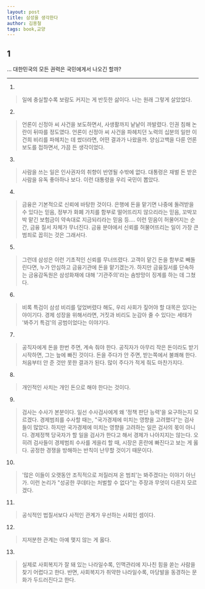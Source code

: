 ```yaml
---
layout: post
title: 삼성을 생각한다
author: 김용철
tags: book,교양
---
```


## 1
... 대한민국의 모든 권력은 국민에게서 나오긴 할까?

----

1. 
> 일에 충실할수록 보람도 커지는 게 반듯한 삶이다. 나는 원래 그렇게 살았었다.
 
2. 
> 언론이 신정아 씨 사건을 보도하면서, 사생활까지 낱낱이 까발렸다. 인권 침해 논란이 뒤따를 정도였다. 언론이 신정아 씨 사건을 파헤치던 노력의 십분의 일만 이건희 비리를 파헤치는 데 썼더라면, 어떤 결과가 나왔을까. 양심고백을 다룬 언론 보도를 접하면서, 가끔 든 생각이었다.

3. 
> 사람을 쓰는 일은 인사권자의 취향이 반영될 수밖에 없다. 대통령은 재벌 돈 받은 사람을 유독 좋아하나 보다. 이런 대통령을 우리 국민이 뽑았다.

4. 
> 금융은 기본적으로 신뢰에 바탕한 것이다. 은행에 돈을 맡기면 나중에 돌려받을 수 있다는 믿음, 정부가 화폐 가치를 함부로 떨어뜨리지 않으리라는 믿음, 꼬박꼬박 맡긴 보험금이 약속대로 지금되리라는 믿음 등.... 이런 믿음이 허물어지는 순간, 금융 질서 자체가 무너진다. 금융 분야에서 신뢰를 허물어뜨리는 일이 가장 큰 범죄로 꼽히는 것은 그래서다.

5. 
> 그런데 삼성은 이런 기초적인 신뢰를 무너뜨렸다. 고객이 맡긴 돈을 함부로 빼돌린다면, 누가 안심하고 금융기관에 돈을 맡기겠는가. 하지만 금융질서를 단속하는 금융감독원은 삼성화재에 대해 '기관주의'라는 솜방망이 징계를 하는 데 그쳤다.

6. 
> 비록 특검이 삼성 비리를 덮었버렸다 해도, 우리 사회가 짚어야 할 대목은 있다는 야이기다. 경제 성장을 위해서라면, 거짓과 비리도 눈감아 줄 수 있다는 세태가 '봐주기 특검'의 공범이었다는 이야기다.

7. 
> 공직자에게 돈을 한번 주면, 계속 줘야 한다. 공직자가 아무리 작은 돈이라도 받기 시작하면, 그는 늪에 빠진 것이다. 돈을 주다가 안 주면, 받는쪽에서 불쾌해 한다. 처음부터 안 준 것만 못한 결과가 된다. 많이 주다가 적게 줘도 마찬가지다.

8. 
> 개인적인 사치는 개인 돈으로 해야 한다는 것이다.
 
9. 
> 검사는 수사가 본분이다. 일선 수사검사에게 왜 '정책 판단 능력'을 요구하는지 모르겠다. 경제범죄를 수사할 때는, "국가경제에 미치는 영향을 고려했다"는 검사들이 많았다. 하지만 국가경제에 미치는 영향을 고려하는 일은 검사의 몫이 아니다. 경제정책 당국자가 할 일을 검사가 한다고 해서 경제가 나아지지는 않는다. 오히려 검사들이 경제범죄 수사를 게을리 할 때, 시장은 혼란에 빠진다고 보는 게 옳다. 공정한 경쟁을 방해하는 반칙이 난무할 것이기 때문이다.
 
10. 
> '많은 이들이 오랫동안 조직적으로 저질러져 온 범죄'는 봐주겠다는 이야기 아닌가. 이런 논리가 "성공한 쿠데타는 처벌할 수 없다"는 주장과 무엇이 다른지 모르겠다.
 
11. 
> 공식적인 법질서보다 사적인 관계가 우선하는 사회인 셈이다.

12. 
> 지저분한 관계는 아예 맺지 않는 게 옳다.

13. 
> 실제로 사회복지가 잘 돼 있는 나라일수록, 인맥관리에 지나친 힘을 쏟는 사람을 찾기 어렵다고 한다. 반면, 사회복지가 취약한 나라일수록, 마당발을 동경하는 문화가 두드러진다고 한다.